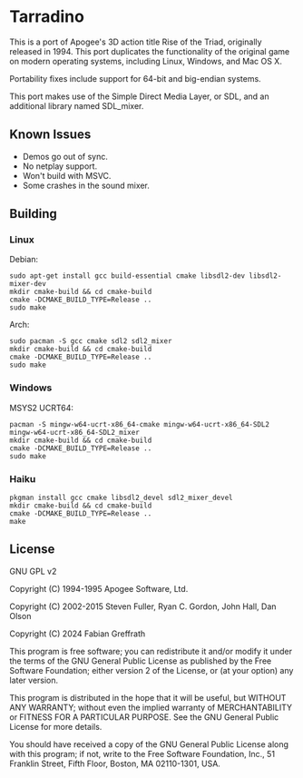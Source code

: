 
# Tarradino

This is a port of Apogee's 3D action title Rise of the Triad, originally
released in 1994. This port duplicates the functionality of the original
game on modern operating systems, including Linux, Windows, and Mac OS X.

Portability fixes include support for 64-bit and big-endian systems.

This port makes use of the Simple Direct Media Layer, or SDL, and an additional
library named SDL_mixer.

## Known Issues

- Demos go out of sync.
- No netplay support.
- Won't build with MSVC.
- Some crashes in the sound mixer.

## Building

### Linux

Debian:
```
sudo apt-get install gcc build-essential cmake libsdl2-dev libsdl2-mixer-dev
mkdir cmake-build && cd cmake-build
cmake -DCMAKE_BUILD_TYPE=Release ..
sudo make
```

Arch:
```
sudo pacman -S gcc cmake sdl2 sdl2_mixer
mkdir cmake-build && cd cmake-build
cmake -DCMAKE_BUILD_TYPE=Release ..
sudo make
```

### Windows

MSYS2 UCRT64:
```
pacman -S mingw-w64-ucrt-x86_64-cmake mingw-w64-ucrt-x86_64-SDL2  mingw-w64-ucrt-x86_64-SDL2_mixer
mkdir cmake-build && cd cmake-build
cmake -DCMAKE_BUILD_TYPE=Release ..
sudo make
```

### Haiku

```
pkgman install gcc cmake libsdl2_devel sdl2_mixer_devel
mkdir cmake-build && cd cmake-build
cmake -DCMAKE_BUILD_TYPE=Release ..
make
```

## License

GNU GPL v2

Copyright (C) 1994-1995 Apogee Software, Ltd.

Copyright (C) 2002-2015 Steven Fuller, Ryan C. Gordon, John Hall, Dan Olson

Copyright (C) 2024 Fabian Greffrath

This program is free software; you can redistribute it and/or
modify it under the terms of the GNU General Public License
as published by the Free Software Foundation; either version 2
of the License, or (at your option) any later version.

This program is distributed in the hope that it will be useful,
but WITHOUT ANY WARRANTY; without even the implied warranty of
MERCHANTABILITY or FITNESS FOR A PARTICULAR PURPOSE.  See the
GNU General Public License for more details.

You should have received a copy of the GNU General Public License
along with this program; if not, write to the Free Software
Foundation, Inc., 51 Franklin Street, Fifth Floor, Boston, MA  02110-1301, USA.
